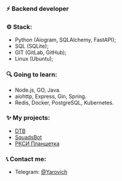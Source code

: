 ### ⚡ Backend developer
### ⚙ Stack:
- Python (Aiogram, SQLAlchemy, FastAPI);
- SQL (SQLite);
- GIT (GitLab, GitHub);
- Linux (Ubuntu);

### 🔍 Going to learn:
  - Node.js, GO, Java.
  - aiohttp, Express, Gin, Spring.
  - Redis, Docker, PostgreSQL, Kubernetes.

### ✨ My projects:
- [DTB](https://discord.gg/ZWfHS8P7GU)
- [SquadsBot](https://squadsbot.ru/)
- [РКСИ Планшетка](https://t.me/RKSIplanshetkabot)

### 📞 Contact me:
- Telegram: [@Yarovich](https://t.me/Yarovich)
